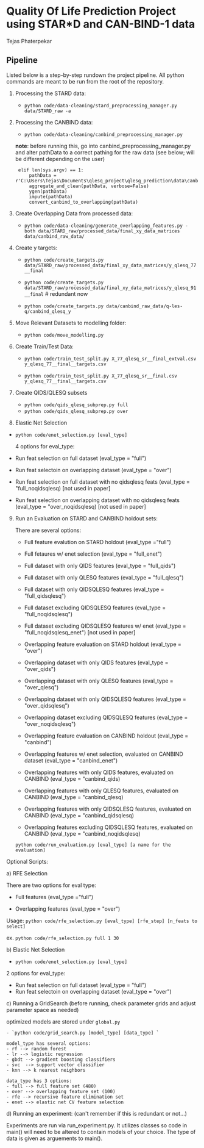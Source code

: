 # Quality Of Life Prediction Project using STAR*D and CAN-BIND-1 data
Tejas Phaterpekar

## Pipeline

Listed below is a step-by-step rundown the project pipeline. All python commands are meant to be run from the root of the repository. 

1) Processing the STARD data:

    - `python code/data-cleaning/stard_preprocessing_manager.py data/STARD_raw -a`

2) Processing the CANBIND data:

    - `python code/data-cleaning/canbind_preprocessing_manager.py`

    **note**: before running this, go into canbind_preprocessing_manager.py and alter pathData to a correct pathing for the raw data (see below; will be different depending on the user)

        elif len(sys.argv) == 1:
            pathData = r'C:\Users\Tejas\Documents\qlesq_project\qlesq_prediction\data\canbind_raw_data'
            aggregate_and_clean(pathData, verbose=False)
            ygen(pathData)
            impute(pathData)
            convert_canbind_to_overlapping(pathData)


3) Create Overlapping Data from processed data:

    - `python code/data-cleaning/generate_overlapping_features.py -both data/STARD_raw/processed_data/final_xy_data_matrices data/canbind_raw_data/`

4) Create y targets:

    - `python code/create_targets.py data/STARD_raw/processed_data/final_xy_data_matrices/y_qlesq_77__final`

    - `python code/create_targets.py data/STARD_raw/processed_data/final_xy_data_matrices/y_qlesq_91__final` # redundant now

    - `python code/create_targets.py data/canbind_raw_data/q-les-q/canbind_qlesq_y`

5) Move Relevant Datasets to modelling folder:

    - `python code/move_modelling.py`

6) Create Train/Test Data:

    - `python code/train_test_split.py X_77_qlesq_sr__final_extval.csv y_qlesq_77__final__targets.csv `

    - `python code/train_test_split.py X_77_qlesq_sr__final.csv y_qlesq_77__final__targets.csv` 

7) Create QIDS/QLESQ subsets

    - `python code/qids_qlesq_subprep.py full`
    - `python code/qids_qlesq_subprep.py over`

8) Elastic Net Selection

- `python code/enet_selection.py [eval_type]`

    4 options for eval_type: 
- Run feat selection on full dataset  (eval_type = "full")
- Run feat selectoin on overlapping dataset (eval_type = "over")
- Run feat selection on full dataset with no qidsqlesq feats (eval_type = "full_noqidsqlesq) [not used in paper]
- Run feat selection on overlapping dataset with no qidsqlesq feats (eval_type = "over_noqidsqlesq) [not used in paper]



9) Run an Evaluation on STARD and CANBIND holdout sets:


    There are several options:
    - Full feature evalution on STARD holdout   (eval_type ="full")
    - Full fetaures w/ enet selection (eval_type = "full_enet")
    - Full dataset with only QIDS features (eval_type = "full_qids")
    - Full dataset with only QLESQ features (eval_type = "full_qlesq")
    - Full dataset with only QIDSQLESQ features (eval_type = "full_qidsqlesq")
    - Full dataset excluding QIDSQLESQ features (eval_type = "full_noqidsqlesq")
    - Full dataset excluding QIDSQLESQ features w/ enet (eval_type = "full_noqidsqlesq_enet") [not used in paper]

    - Overlapping feature evaluation on STARD holdout (eval_type = "over")
    - Overlapping dataset with only QIDS features (eval_type = "over_qids")
    - Overlapping dataset with only QLESQ features (eval_type = "over_qlesq")
    - Overlapping dataset with only QIDSQLESQ features (eval_type = "over_qidsqlesq")
    - Overlapping dataset excluding QIDSQLESQ features (eval_type = "over_noqidsqlesq")

    - Overlapping feature evaluation on CANBIND holdout (eval_type = "canbind")
    - Overlapping features w/ enet selection, evaluated on CANBIND dataset (eval_type = "canbind_enet")
    - Overlapping features with only QIDS features, evaluated on CANBIND (eval_type = "canbind_qids)
    - Overlapping features with only QLESQ features, evaluated on CANBIND (eval_type = "canbind_qlesq)
    - Overlapping features with only QIDSQLESQ features, evaluated on CANBIND (eval_type = "canbind_qidsqlesq)
    - Overlapping features excluding QIDSQLESQ features, evaluated on CANBIND (eval_type = "canbind_noqidsqlesq)

    `python code/run_evaluation.py [eval_type] [a name for the evaluation]`


Optional Scripts:

a) RFE Selection

There are two options for eval type:
- Full features   (eval_type ="full")

- Overlapping features  (eval_type = "over")


Usage: `python code/rfe_selection.py [eval_type] [rfe_step] [n_feats to select]`

ex. `python code/rfe_selection.py full 1 30`

b) Elastic Net Selection

- `python code/enet_selection.py [eval_type]`

2 options for eval_type: 
- Run feat selection on full dataset  (eval_type = "full")
- Run feat selectoin on overlapping dataset (eval_type = "over")

c)  Running a GridSearch (before running, check parameter grids and adjust parameter space as needed)

optimized models are stored under `global.py`


    - `python code/grid_search.py [model_type] [data_type] `

    model_type has several options:
    - rf --> random forest
    - lr --> logistic regression
    - gbdt --> gradient boosting classifiers
    - svc  --> support vector classifier
    - knn --> k nearest neighbors

    data_type has 3 options:
    - full --> full feature set (480)
    - over --> overlapping feature set (100)
    - rfe --> recursive feature elimination set
    - enet --> elastic net CV feature selection

d) Running an experiment: (can't remember if this is redundant or not...)

Experiments are run via run_experiment.py. It utilizes classes so code in main() will need to be altered to contain models of your choice. The type of data is given as arguements to main().


